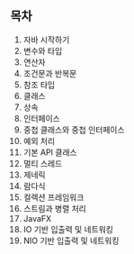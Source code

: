 ## 목차

1. 자바 시작하기
2. 변수와 타입
3. 연산자
4. 조건문과 반복문
5. 참조 타입
6. 클래스
7. 상속
8. 인터페이스
9. 중첩 클래스와 중첩 인터페이스
10. 예외 처리
11. 기본 API 클래스
12. 멀티 스레드
13. 제네릭
14. 람다식
15. 컬렉션 프레임워크
16. 스트림과 병렬 처리
17. JavaFX 
18. IO 기반 입출력 및 네트워킹 
19. NIO 기반 입출력 및 네트워킹 


